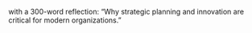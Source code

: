 with a 300-word reflection: 
“Why strategic planning and innovation are critical for modern organizations.”